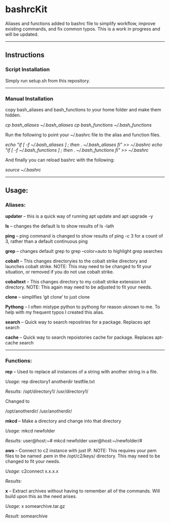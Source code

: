 # bashrcKit
Aliases and functions added to bashrc file to simplify workflow, improve existing commands, and fix common typos.  This is a work in progress and will be updated.


_____________________________________________________________________
## Instructions

### Script Installation
Simply run setup.sh from this repository.
_____________________________________________________________________
### Manual Installation

copy bash_aliases and bash_functions to your home folder and make them hidden.

  *cp bash_aliases ~/.bash_aliases*
  *cp bash_functions ~/.bash_functions*
    
Run the following to point your ~/.bashrc file to the alias and function files.

*echo "if [ -f ~/.bash_aliases ] ; then . ~/.bash_aliases fi" >> ~/.bashrc*
*echo "if [ -f ~/.bash_functions ] ; then . ~/.bash_functions fi" >> ~/.bashrc*

And finally you can reload bashrc with the following:

*source ~/.bashrc*

_____________________________________________________________________
## Usage:

### Aliases:

**updater** – this is a quick way of running apt update and apt upgrade -y

**ls** – changes the default ls to show results of ls -lath

**ping** – ping command is changed to show results of ping -c 3 for a count of 3, rather than a default continuous ping

**grep** – changes default grep to grep –color=auto to highlight grep searches

**cobalt** – This changes directoryies to the cobalt strike directory and launches cobalt strike.  NOTE:  This may need to be changed to fit your situation, or removed if you do not use cobalt strike.

**cobaltext** – This changes directory to my cobalt strike extension kit directory.  NOTE:  This again may need to be adjusted to fit your needs.

**clone** – simplifies ‘git clone’ to just clone

**Pythong** – I often mistype python to pythong for reason uknown to me.  To help with my frequent typos I created this alias.

**search** – Quick way to search repostiries for a  package. Replaces apt search

**cache** – Quick way to search repoistories cache for  package.  Replaces apt-cache search

_____________________________________________________________________

### Functions:

**rep** – Used to replace all instances of a string with another string in a file.

*Usage:*  rep directory1 anotherdir testfile.txt

*Results:*
/opt/directory1/
/usr/directory1/

Changed to

/opt/anotherdir/
/usr/anotherdir/


**mkcd** – Make a directory and change into that directory

*Usage:* mkcd newfolder

*Results:* 
user@host:~# mkcd newfolder
user@host:~/newfolder/#


**aws** – Connect to c2 instance with just IP.  NOTE:  This requires your pem files to be named <ipaddress>.pem in the /opt/c2/keys/ directory.  This may need to be changed to fit your needs.  

*Usage:*  c2connect x.x.x.x

*Results:* 


**x** – Extract archives without having to remember all of the commands.  Will build upon this as the need arises.

*Usage:*  x somearchive.tar.gz

*Result:* somearchive
